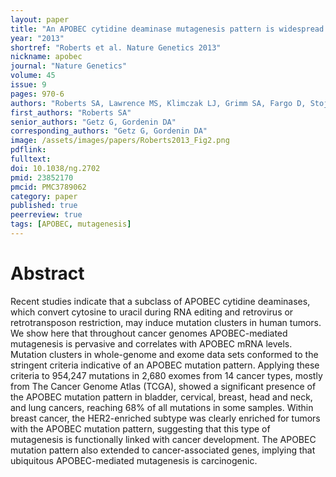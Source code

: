 ```yaml
---
layout: paper
title: "An APOBEC cytidine deaminase mutagenesis pattern is widespread in human cancers"
year: "2013"
shortref: "Roberts et al. Nature Genetics 2013"
nickname: apobec
journal: "Nature Genetics"
volume: 45
issue: 9
pages: 970-6
authors: "Roberts SA, Lawrence MS, Klimczak LJ, Grimm SA, Fargo D, Stojanov P, Kiezun A, Kryukov GV, Carter SL, Saksena G, Harris S, Shah RR, Resnick MA, Getz G, Gordenin DA"
first_authors: "Roberts SA"
senior_authors: "Getz G, Gordenin DA"
corresponding_authors: "Getz G, Gordenin DA"
image: /assets/images/papers/Roberts2013_Fig2.png
pdflink:
fulltext:
doi: 10.1038/ng.2702
pmid: 23852170
pmcid: PMC3789062
category: paper
published: true
peerreview: true
tags: [APOBEC, mutagenesis]
---
```


# Abstract

Recent studies indicate that a subclass of APOBEC cytidine deaminases, which convert cytosine to uracil during RNA editing and retrovirus or retrotransposon restriction, may induce mutation clusters in human tumors. We show here that throughout cancer genomes APOBEC-mediated mutagenesis is pervasive and correlates with APOBEC mRNA levels. Mutation clusters in whole-genome and exome data sets conformed to the stringent criteria indicative of an APOBEC mutation pattern. Applying these criteria to 954,247 mutations in 2,680 exomes from 14 cancer types, mostly from The Cancer Genome Atlas (TCGA), showed a significant presence of the APOBEC mutation pattern in bladder, cervical, breast, head and neck, and lung cancers, reaching 68% of all mutations in some samples. Within breast cancer, the HER2-enriched subtype was clearly enriched for tumors with the APOBEC mutation pattern, suggesting that this type of mutagenesis is functionally linked with cancer development. The APOBEC mutation pattern also extended to cancer-associated genes, implying that ubiquitous APOBEC-mediated mutagenesis is carcinogenic.





